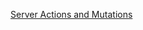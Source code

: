 [Server Actions and Mutations](https://nextjs.org/docs/app/building-your-application/data-fetching/server-actions-and-mutations)